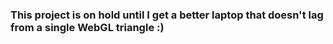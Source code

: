 ### This project is on hold until I get a better laptop that doesn't lag from a single WebGL triangle :)
